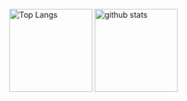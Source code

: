 <p align="left"> 
  <img alt="Top Langs" height="150px" src="https://github-readme-stats.vercel.app/api/top-langs/?username=nagaihiroki-git&layout=compact&show_icons=true&theme=onedark" />
  <img alt="github stats" height="150px" src="https://github-readme-stats.vercel.app/api?username=nagaihiroki-git&theme=onedark&show_icons=ture" />
</p>


<!--
**nagaihiroki-git/nagaihiroki-git** is a ✨ _special_ ✨ repository because its `README.md` (this file) appears on your GitHub profile.

Here are some ideas to get you started:

- 🔭 I’m currently working on ...
- 🌱 I’m currently learning ...
- 👯 I’m looking to collaborate on ...
- 🤔 I’m looking for help with ...
- 💬 Ask me about ...
- 📫 How to reach me: ...
- 😄 Pronouns: ...
- ⚡ Fun fact: ...
-->
